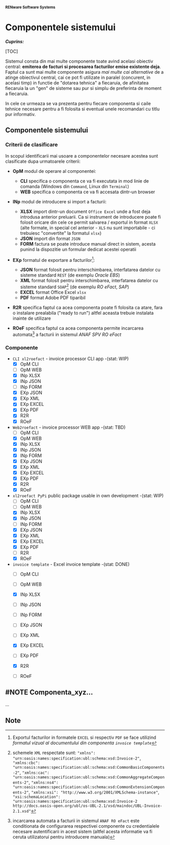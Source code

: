 <small>**RENware Software Systems**</small>

# Componentele sistemului


***Cuprins:***

[TOC]


Sistemul consta din mai multe componente toate avind acelasi obiectiv central: **emiterea de facturi si procesarea facturilor emise existente deja**. Faptul ca sunt mai multe componente asigura *mai multe cai alternative* de a atinge obiectivul central, cai ce pot fi utilizate in paralel (concurent, in acelasi timp) in functie de "dotarea tehnica" a fiecaruia, de afinitatea fiecaruia la un "gen" de sisteme sau pur si simplu de preferinta de moment a fiecaruia.

In cele ce urmeaza se va prezenta pentru fiecare componenta si caile tehnice necesare pentru a fi folosita si eventual unele recomandari cu titlu pur informativ.



## Componentele sistemului

### Criterii de clasificare

In scopul identificarii mai usoare a componentelor necesare acestea sunt clasificate dupa urmatoarele criterii:

* **OpM** modul de operare al componentei:
    * **CLI** specifica o componenta ce va fi executata in mod linie de comanda (Windows din `Command`, Linux din `Terminal`)
    * **WEB** specifica o componenta ce va fi accesata dintr-un browser

* **INp**  modul de introducere si import a facturii:
    * **XLSX** import dintr-un document `Office Excel` unde a fost deja introdusa anterior preluarii. Ca si instrument de introducere poate fi folosit oricare din cele ce permit salvarea / exportul in format `XLSX` (alte formate, in special cel anterior - `XLS` nu sunt importabile - ci trebuiesc "convertite" la formatul `xlsx`)
    * **JSON** import din format `JSON`
    * **FORM** factura se poate introduce manual direct in sistem, acesta punind la dispozitie un formular dedicat acestei operatii

* **EXp** formatul de exportare a facturilor[^out_fmt]:
  * **JSON** format folosit pentru interschimbarea, interfatarea datelor cu sisteme standard `REST` (de exemplu *Oracle EBS*)
  * **XML** format folosit pentru interschimbarea, interfatarea datelor cu sisteme standard `SOAP`[^xml_schemas] (de exemplu *RO eFact*, *SAP*)
  * **EXCEL** format Office Excel `xlsx`
  * **PDF** format Adobe PDF tiparibil

* **R2R** specifica faptul ca acea componenta poate fi folosita ca atare, fara o instalare prealabila ("ready to run") altfel aceasta trebuie instalata inainte de utilizare

* **ROeF** specifica faptul ca acea componenta permite incarcarea automata[^load_spv] a facturii in sistemul *ANAF SPV RO eFact*



### Componente

* `CLI xl2roefact` - invoice processor CLI app -(stat: WIP)
    * [x] OpM CLI
    * [ ] OpM WEB
    * [x] INp XLSX
    * [x] INp JSON
    * [ ] INp FORM
    * [x] EXp JSON
    * [x] EXp XML
    * [x] EXp EXCEL
    * [x] EXp PDF
    * [x] R2R
    * [x] ROeF

* `Web2roefact` - invoice processor WEB app -(stat: TBD)
    * [ ] OpM CLI
    * [x] OpM WEB
    * [x] INp XLSX
    * [x] INp JSON
    * [x] INp FORM
    * [x] EXp JSON
    * [x] EXp XML
    * [x] EXp EXCEL
    * [x] EXp PDF
    * [x] R2R
    * [x] ROeF

* `xl2roefact PyPi` public package usable in own development -(stat: WIP)
    * [ ] OpM CLI
    * [ ] OpM WEB
    * [x] INp XLSX
    * [x] INp JSON
    * [ ] INp FORM
    * [x] EXp JSON
    * [x] EXp XML
    * [x] EXp EXCEL
    * [x] EXp PDF
    * [ ] R2R
    * [x] ROeF

* `invoice template` - Excel invoice template -(stat: DONE)
    * [ ] OpM CLI
    * [ ] OpM WEB
    * [x] INp XLSX
    * [ ] INp JSON
    * [ ] INp FORM
    * [ ] EXp JSON
    * [ ] EXp XML
    * [x] EXp EXCEL
    * [ ] EXp PDF
    * [x] R2R
    * [ ] ROeF







## #NOTE Componenta_xyz...

...



## Note

[^out_fmt]: Exportul facturilor in formatele `EXCEL` si respectiv `PDF` se face utilizind *formatul vizual al documentului din componenta `invoice template`*

[^xml_schemas]: schemele `XML` respectate sunt: `"xmlns": "urn:oasis:names:specification:ubl:schema:xsd:Invoice-2"`, `"xmlns:cbc": "urn:oasis:names:specification:ubl:schema:xsd:CommonBasicComponents-2"`, `"xmlns:cac": "urn:oasis:names:specification:ubl:schema:xsd:CommonAggregateComponents-2"`, `"xmlns:ns4": "urn:oasis:names:specification:ubl:schema:xsd:CommonExtensionComponents-2"`, `"xmlns:xsi": "http://www.w3.org/2001/XMLSchema-instance"`, `"xsi:schemaLocation": "urn:oasis:names:specification:ubl:schema:xsd:Invoice-2 http://docs.oasis-open.org/ubl/os-UBL-2.1/xsd/maindoc/UBL-Invoice-2.1.xsd"`

[^load_spv]: incarcarea automata a facturii in sistemul `ANAF RO eFact` este conditionata de configurarea respectivei componente cu credentialele necesare autentificarii in acest sistem (altfel acesta informatie va fi ceruta utilizatorui pentru introducere manuala)
